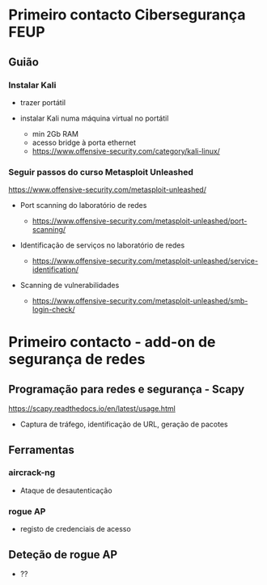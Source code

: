 # Primeiro contacto Cibersegurança FEUP 

## Guião

### Instalar Kali

- trazer portátil

- instalar Kali numa máquina virtual no portátil

  - min 2Gb RAM
  - acesso bridge à porta ethernet
  - https://www.offensive-security.com/category/kali-linux/

### Seguir passos do curso Metasploit Unleashed

https://www.offensive-security.com/metasploit-unleashed/

- Port scanning do laboratório de redes

  - https://www.offensive-security.com/metasploit-unleashed/port-scanning/
  
- Identificação de serviços no laboratório de redes

  - https://www.offensive-security.com/metasploit-unleashed/service-identification/
 
- Scanning de vulnerabilidades

  - https://www.offensive-security.com/metasploit-unleashed/smb-login-check/


# Primeiro contacto - add-on de segurança de redes

 ## Programação para redes e segurança - Scapy
 
 https://scapy.readthedocs.io/en/latest/usage.html
 
 - Captura de tráfego, identificação de URL, geração de pacotes
 
 ## Ferramentas
 
 ### aircrack-ng
 
 - Ataque de desautenticação
 
 ### rogue AP
 
 - registo de credenciais de acesso
 
 ## Deteção de rogue AP
 
 - ??
 
 
 
 
